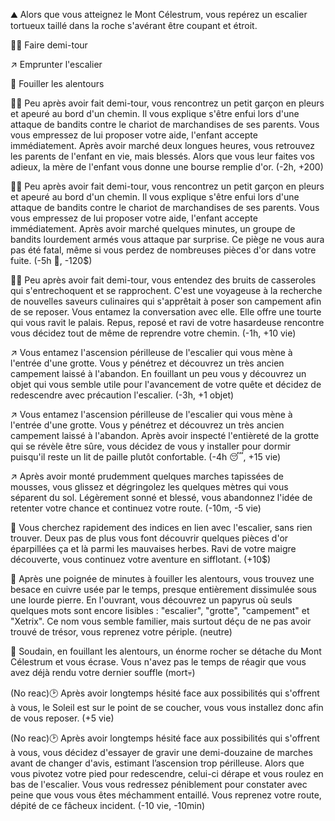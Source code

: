 ⛰ Alors que vous atteignez le Mont Célestrum, vous repérez un escalier tortueux taillé dans la roche s'avérant être coupant et étroit.

🚶‍♂️ Faire demi-tour

↗️ Emprunter l'escalier

🔎 Fouiller les alentours

🚶‍♂️ Peu après avoir fait demi-tour, vous rencontrez un petit garçon en pleurs et apeuré au bord d'un chemin. Il vous explique s'être enfui lors d'une attaque de bandits contre le chariot de marchandises de ses parents. Vous vous empressez de lui proposer votre aide, l'enfant accepte immédiatement. Après avoir marché deux longues heures, vous retrouvez les parents de l'enfant en vie, mais blessés. Alors que vous leur faites vos adieux, la mère de l'enfant vous donne une bourse remplie d'or. (-2h, +200)

🚶‍♂️ Peu après avoir fait demi-tour, vous rencontrez un petit garçon en pleurs et apeuré au bord d'un chemin. Il vous explique s'être enfui lors d'une attaque de bandits contre le chariot de marchandises de ses parents. Vous vous empressez de lui proposer votre aide, l'enfant accepte immédiatement. Après avoir marché quelques minutes, un groupe de bandits lourdement armés vous attaque par surprise. Ce piège ne vous aura pas été fatal, même si vous perdez de nombreuses pièces d'or dans votre fuite. (-5h 🤕, -120$)

🚶‍♂️ Peu après avoir fait demi-tour, vous entendez des bruits de casseroles qui s'entrechoquent et se rapprochent. C'est une voyageuse à la recherche de nouvelles saveurs culinaires qui s'apprêtait à poser son campement afin de se reposer. Vous entamez la conversation avec elle. Elle offre une tourte qui vous ravit le palais. Repus, reposé et ravi de votre hasardeuse rencontre vous décidez tout de même de reprendre votre chemin. (-1h, +10 vie)

↗️ Vous entamez l'ascension périlleuse de l'escalier qui vous mène à l'entrée d'une grotte. Vous y pénétrez et découvrez un très ancien campement laissé à l'abandon. En fouillant un peu vous y découvrez un objet qui vous semble utile pour l'avancement de votre quête et décidez de redescendre avec précaution l'escalier. (-3h, +1 objet)

↗️ Vous entamez l'ascension périlleuse de l'escalier qui vous mène à l'entrée d'une grotte. Vous y pénétrez et découvrez un très ancien campement laissé à l'abandon. Après avoir inspecté l'entièreté de la grotte qui se révèle être sûre, vous décidez de vous y installer pour dormir puisqu'il reste un lit de paille plutôt confortable. (-4h 😴, +15 vie)

↗️ Après avoir monté prudemment quelques marches tapissées de mousses, vous glissez et dégringolez les quelques mètres qui vous séparent du sol. Légèrement sonné et blessé, vous abandonnez l'idée de retenter votre chance et continuez votre route. (-10m, -5 vie)

🔎 Vous cherchez rapidement des indices en lien avec l'escalier, sans rien trouver. Deux pas de plus vous font découvrir quelques pièces d'or éparpillées ça et là parmi les mauvaises herbes. Ravi de votre maigre découverte, vous continuez votre aventure en sifflotant. (+10$)

🔎 Après une poignée de minutes à fouiller les alentours, vous trouvez une besace en cuivre usée par le temps, presque entièrement dissimulée sous une lourde pierre. En l'ouvrant, vous découvrez un papyrus où seuls quelques mots sont encore lisibles : "escalier", "grotte", "campement" et "Xetrix". Ce nom vous semble familier, mais surtout déçu de ne pas avoir trouvé de trésor, vous reprenez votre périple. (neutre)

🔎 Soudain, en fouillant les alentours, un énorme rocher se détache du Mont Célestrum et vous écrase. Vous n'avez pas le temps de réagir que vous avez déjà rendu votre dernier souffle (mort💀)

(No reac)🕑 Après avoir longtemps hésité face aux possibilités qui s'offrent à vous, le Soleil est sur le point de se coucher, vous vous installez donc afin de vous reposer. (+5 vie)

(No reac)🕑 Après avoir longtemps hésité face aux possibilités qui s'offrent à vous, vous décidez d'essayer de gravir une demi-douzaine de marches avant de changer d'avis, estimant l’ascension trop périlleuse. Alors que vous pivotez votre pied pour redescendre, celui-ci dérape et vous roulez en bas de l'escalier. Vous vous redressez péniblement pour constater avec peine que vous vous êtes méchamment entaillé. Vous reprenez votre route, dépité de ce fâcheux incident. (-10 vie, -10min)
